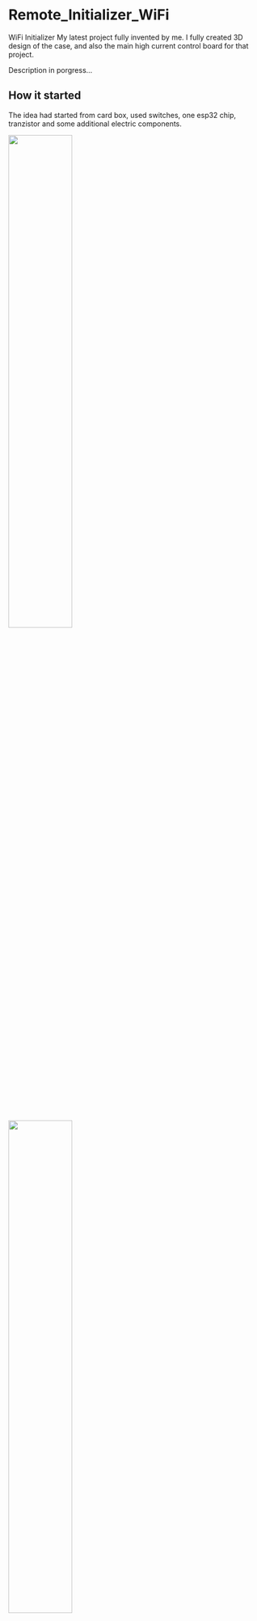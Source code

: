 # Remote_Initializer_WiFi


WiFi Initializer
My latest project fully invented by me. I fully created 3D design of the case, and also the main high current control board for that project.

Description in porgress...



## How it started

The idea had started from card box, used switches, one esp32 chip, tranzistor and some additional electric components.

<img src="https://github.com/user-attachments/assets/0557f380-1c55-4d27-b9d0-cdef41f2d2eb" width=50% height=50%>
<img src="https://github.com/user-attachments/assets/f5c0ba25-271c-4277-8ca5-e37d69aebb1f" width=50% height=50%>



## It works

### My own case
After prototype I started to creating my own box. I used 3D blender to create my model. Model was printed in 3D printer


<img src="https://github.com/user-attachments/assets/2b155e08-cd1c-48ab-8a1f-acfe4d844405" width=50% height=50%>


### Improved Electronic, with more outputs and higher Current output.
After working set, I also started to improve my main board, to have more oututs, and to have more stable outputs.

<img src="https://github.com/user-attachments/assets/2143f9bc-da55-4147-846e-d13854b40b25" width=50% height=50%>

## How it looks assembled

<img src="https://github.com/user-attachments/assets/3bf80226-3c9e-4399-8ac2-f127edc5aa8d" width=50% height=50%>

## How it works
In that example I used high resistant wire, to ignite standart match.

<img src="https://github.com/user-attachments/assets/2dc62222-bba8-43db-9f50-4a643cb91bd5" width=50% height=50%>

During test with fireworks, I used redy to connect, firework igniters.

<img src="https://github.com/user-attachments/assets/31a0b2f4-9756-4f1a-9a4b-64d8829c41f8" width=50% height=50%>


## What's next

That project use modyfied tasmota software when comes to the esp32 module. Thatks to that it can be easly usied in your HomeAssistant envirment or any other project f.e with MQTT. 
My solution here was to automate my fireworks presentation. To focus only on watching with my family :)
Soon on sale in the store ;)
